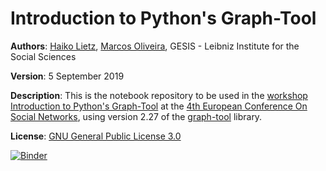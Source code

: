 # Introduction to Python's Graph-Tool

**Authors**: <a href='https://www.gesis.org/person/haiko.lietz'>Haiko Lietz</a>, <a href='https://www.gesis.org/person/marcos.oliveira'>Marcos Oliveira</a>, GESIS - Leibniz Institute for the Social Sciences

**Version**: 5 September 2019

**Description**: This is the notebook repository to be used in the <a href='https://www.eusn2019.ethz.ch/?page_id=452'>workshop</a> <a href='https://www.eusn2019.ethz.ch/wp-content/uploads/2019/06/190611_EUSN_Abstracts-Workshops_complete.pdf'>Introduction to Python's Graph-Tool</a> at the <a href='https://www.eusn2019.ethz.ch/'>4th European Conference On Social Networks</a>, using version 2.27 of the <a href='https://graph-tool.skewed.de/'>graph-tool</a> library.

**License**: <a href='https://www.gnu.org/licenses/gpl-3.0.en.html'>GNU General Public License 3.0</a>

[![Binder](https://notebooks.gesis.org/binder/badge.svg)](https://notebooks.gesis.org/binder/v2/gh/gesiscss/introduction_graph_tool/master)
